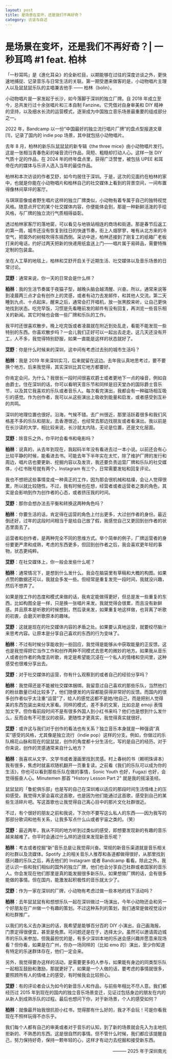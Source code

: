 ```yaml
---
layout: post
title: 是场景在变坏，还是我们不再好奇？
category: 访谈与自述
---
```


# 是场景在变坏，还是我们不再好奇？| 一秒耳鸣 #1 feat. 柏林

「一秒耳鸣」是《進化耳朵》的全新栏目，以期能够在过往的深度访谈之外，更快速地捕捉、记录音乐与日常生活的关联。第一期受邀来做客的是，小动物唱片主理人以及鼠鼠鼠乐队的主唱兼吉他手 —— 柏林（bolin）。

小动物唱片是一家发起于长沙，如今落脚于深圳的独立厂牌。自 2018 年成立至今，总共发行过十余张唱片和三本自制 Fanzine。它凭借对自身审美和 DIY 精神的坚持，以及细水长流的运营模式，逐渐成为中国独立音乐场景最重要的组成部分之一。

2022 年，Bandcamp 以一份“中国最好的独立流行唱片厂牌”的盘点型报道文章[1]，记录了国内的 indie pop 场景，其中就包括小动物唱片。

去年 8 月，柏林的新乐队鼠鼠鼠的新专辑《the three mice》由小动物唱片发行。这是一张相当青春色彩的噪音流行作品，简短、粗糙却打动人心。这样一张 DIY 气质十足的作品，在 2024 年的终年盘点里，获得广泛赞誉，被包括 UPEE 和耳帝在内的媒体与乐评人选入当年的最佳作品。

柏林和本次访谈的作者艾舒，如今均居住于深圳。于是，这次的见面约在柏林的家中，也就是你能在小动物唱片和柏林自己的社交媒体上看到的背景空间，一间布置得像林间草坪的客厅。

与琪琪音像或者野生唱片这样的独立厂牌类似，小动物有着专属于自己的独特视觉风格。随意点开它的某个社交媒体内容，你便能体会到，那是一种新鲜活泼的手绘风格，与厂牌的独立流行气质相得益彰。

透过柏林家客厅的落地窗，可以看见与地铁站相连的商场和街道。那是春节后返工的第一周，城市还没有恢复到往日的快速节奏，街上人烟寥寥，唯有从北方来的冷空气，把窗外的树枝吹得东摇西倒。采访中途，柏林还接到了刚复工的纸箱厂老板打来的电话，约好过两天把新的快递用纸盒送上门——唱片属于易碎品，需要特殊定制的包装盒。

坐在人工草的地毯上，柏林和艾舒开启关于近期生活、社交媒体以及音乐场景的日常讨论。

<span style= "background:lightgrey"><b>艾舒</b></span>：通常来说，你一天的日常会是什么样？

<span style= "background:lightgrey"><b>柏林</b></span>：我的生活节奏属于夜猫子型，越晚头脑会越清醒、兴奋。所以，通常来说等到凌晨两三点才会有创作上的灵感，或者有动力去发邮件，和其他人交流。第二天睡到九点、十点起床，醒来之后，通常会打开唱机，放一张黑胶来听，让自己更快地找到状态。吃完早饭，习惯是先看睡前发的邮件有没有回复，再浏览一些音乐相关的新闻。其它时候也会做一些厂牌和乐队的工作。

我平时还很喜欢散步。晚上吃完饭或者凌晨就在附近到处乱走，看能不能发现一些特别的东西。你喜欢散步吗？一会儿我们正好可以一起出去走走。这几天还没有开工，人不多，我觉得特别舒服，如果一直能是这样的状态就好了。

<span style= "background:lightgrey"><b>艾舒</b></span>：你是什么时候来的深圳，这中间有考虑过去别的城市生活吗？

<span style= "background:lightgrey"><b>柏林</b></span>：我是 2019 年来深圳实习，后来就留在这边。去年我认真地思考过，要不要换个地方。后来我觉得，其实深圳比其它地方都要好。

你肯定会问，为什么？我很长一段时间很喜欢爵士或者更地下一点的噪音，例如自由爵士。住在深圳的话，你可以看明天音乐节和同样是旧天堂办的国际爵士音乐节，以及其它我喜欢的乐队或者音乐人。每次看完演出，我都会有一种磁场相互吸引的感觉。作为创作者，我可以从这些演出上吸收到能量和启发，或者感受到互补的共鸣。

深圳的地理位置也很好。沿海，气候不错。去广州很近，那里活跃着很多和我们风格差不多的乐队和朋友。去香港很近，也经常去那边找朋友或者看演出。我以前是在长沙读的大学，相比较来说，长沙就太内陆，无论是位置，还是文化层面。

<span style= "background:lightgrey"><b>艾舒</b></span>：除音乐之外，你平时会看书和电影吗？

<span style= "background:lightgrey"><b>柏林</b></span>：说真的，从去年到现在，我起码半年没有看进去过一本小说。以前还会有心比较平静的时候，能看进去书。可能去年下半年实在太忙，除了维护厂牌的发行和周边，唱片店也要更新、挖掘内容以及发货，我还要负责运营厂牌和乐队的社交媒体，小红书账号就有两个，Instagram 有三个，日常需要发帖和回复评论。

我也不想把这些事情变成一种真正的工作，因为那会很机械和枯燥，会让人觉得很累，所以就比较随性。不过，我有时候也在想，经营者或者运营者之类的角色，其实是会影响到作为创作者的心态，或者挤压我的时间。

<span style= "background:lightgrey"><b>艾舒</b></span>：那你会想办法去平衡和转换这两种角色吗？

<span style= "background:lightgrey"><b>柏林</b></span>：你要生活的话，肯定得在运营的角色上付出更多，大过创作者的身份。最近倒还好，过年的这段时间相当于是给自己放了假，我感觉自己又更回到创作者的状态里面去了。

运营者和创作者，是两种完全不同的思维方式。举个简单的例子，厂牌运营者的身份要更严肃和成熟，考虑的东西更多，但回到创作者之后，我会喜欢更年轻的事物，状态更纯粹。

<span style= "background:lightgrey"><b>艾舒</b></span>：在社交媒体上，你一般会发些什么呢？

<span style= "background:lightgrey"><b>柏林</b></span>：通常情况下，是想到什么发什么。我会在脑袋里有草稿和大概的构图。如果点赞的数据还可以，我就会多发一些。但经常是重复发完一段时间，我就没兴趣，然后不想弄了。

如果是按工作的态度和模式来做的话，我肯定能做得更好，但总是发一些重复的东西，比如构图全是一样，只是换一张唱片来发。我就觉得会很累，而且没有新鲜感。并且原本是听歌的时候想到，然后录来发，如果重复地这样做，也背离了听歌的初衷，会磨灭听歌原本的趣味。

<span style= "background:lightgrey"><b>艾舒</b></span>：这就是现在的社交媒体内容的矛盾之处。如果要认真地运营，就要绞尽脑汁来思考内容。让原本是分享自己喜欢的东西的行为变味了。

<span style= "background:lightgrey"><b>柏林</b></span>：不过有时候分享能收到一些回应，我觉得是能够从中获取能量的正反馈。这也是我觉得把它当作工作和创作两种不同模式去思考的微妙的地方。如果我从音乐人或者创作者的角度去听歌，肯定是希望能沉浸在一个私人的情绪和空间里，这种感受也很难分享出去。

<span style= "background:lightgrey"><b>艾舒</b></span>：对于社交媒体的运营，你有什么观察到的或者自己的经验分享吗？

<span style= "background:lightgrey"><b>柏林</b></span>：我觉得还是不能被社交媒体捆绑。我留意过自己喜欢的那些乐队，当然他们的粉丝数量已经比较多了，他们随便发的内容都能获得非常好的反馈。而国内的很多创作者似乎太注重“运营”了，给人的感觉这都不是她/他自己，而是把别人觉得美的东西包装出来给大家看。同样的模式，差不多的文案，比如总是 emoji 表情加文字。但你看前段时间不是有很多外国人到小红书来吗？他们也是想到什么发什么，反而会有不可思议的收获。更随性才更真实，我觉得真实就很好。

<span style= "background:lightgrey"><b>艾舒</b></span>：或许这与我们对于创作的看法也有关系？独立音乐本身就是一种强调“真实”感受的风格，尤其像是独立流行（indie pop）这样的分支。例如，你做过的乐队棉花山脉和现在的鼠鼠鼠，创作的角度都十分生活化，写的是自己的经历。对于你来说，创作的灵感通常来自什么地方？

<span style= "background:lightgrey"><b>柏林</b></span>：我喜欢从文字、文学书或者漫画里找到灵感。村上春树的书（赖明珠译本）我有很多，焦虑时就喜欢随机翻开一页重复读。之前看《我们的乐队可以成为你的生活》，你也可以看到那些乐队在做的事情，Sonic Youth 也好，Fugazi 也好，会觉得振奋人心。Minutemen 那首 "History Lesson Part 2" 就是我的摇滚圣经。

鼠鼠鼠的「鲁蛇俱乐部」也是写的自己在深圳难以适应的那段时间生活情绪上的压抑感受。我觉得大家会喜欢这首歌，也是因为他们能通过这首歌，感受到自己的某些生活碎片吧。写这首歌也让我觉得自己离心目中的那片文化社群很近。

不过，有个很好的朋友之前和我说，下次你不要写这么私人的东西——因为我写的那部分歌词和他有关系，让我多写点什么山或者宇宙之类的。（笑）

<span style= "background:lightgrey"><b>艾舒</b></span>：最近两年，我从不同的地方听到过类似的感受，即想要发现新的有趣的音乐越来越难了。你平时会通过什么样的途径来发现新音乐呢？

<span style= "background:lightgrey"><b>柏林</b></span>：考古或者挖掘“新”音乐总是让我觉得兴奋。常规的新音乐渠道就是音乐相关的社群以及流媒体。Spotify 上的相关音乐人推荐和各道都做得很好，从那里找到感兴趣的乐队之后，再去他们的 Instagram 或者 Bandcamp 看看。除此之外，我还认识一些和我们相似的国外的独立厂牌，他们也会分享自己社群或者国家的音乐人。你会发现在他们那里是真的能发掘很多新乐队，如果想做厂牌的话，会有很多能做的事情。但在国内，能激发起积极性的音乐就太少了。

<span style= "background:lightgrey"><b>艾舒</b></span>：作为一家在深圳的厂牌，小动物有考虑过做一些本地的线下活动吗？

<span style= "background:lightgrey"><b>柏林</b></span>：去年鼠鼠鼠有和想想乐队一起在深圳做过一场演出，今年小动物还会和另一个好朋友在广州做一个有趣的策划。不过这种系列的策划，我们通常是做视觉设计和社群推广。

以我们的名义去办演出的话，我希望是能够百分百的 DIY 小演出，自己画海报，门票定得很便宜，甚至是免票。可问题还是在于，选择太少。虽然可以邀请周边城市的乐队来参加，但我最担忧的是，有多少深圳本地的乐迷会感兴趣并愿意来现场看？但你看，如果是在广州，你办一场同样的（比如 emo 的）演出，至少你知道有特定的乐迷群体存在，他们一定会来。

另外，我觉得要办这样的活动，是需要更多的人参与，如果能有身边的同类型乐队一起相互鼓励和激励，那就更好了。如果是一个人做的话，要考虑的事情就很多，要照顾所有人的情绪上的感受，有时候我会比较担心。

<span style= "background:lightgrey"><b>艾舒</b></span>：有的评论者会认为如今的新音乐人和作品，与前些年相比不尽人意。我们都经历过 2015 年到现在的国内的独立音乐场景变迁，见证过包括身边的朋友在内的从新人到成熟乐队的过程。最后也想问下你，对于新场景，个人的感受如何？

<span style= "background:lightgrey"><b>柏林</b></span>：就像最开始我很抗拒小红书，觉得那有什么好的，我才不会玩！可是你看我现在不照样玩得不亦乐乎。

我们每个人都有自己的审美或者对于音乐的认知，到了新的场景就会先入为主地抗拒新的、不熟悉的东西。这是很自然的事情。但不管什么时候，我们都应该提醒自己，努力保持好奇，保持一颗年轻的心，这样才有动力去挖掘和接受新东西。

<p align="right">——— 2025 年于深圳南光</p>

